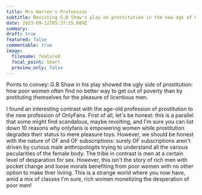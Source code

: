 ```yaml
---
title: Mrs Warren's Profession
subtitle: Revisting G.B Shaw's play on prostitution in the new age of OnlyFans
date: 2023-09-12T05:37:15.089Z
summary: 
draft: true
featured: false
commentable: true
image:
  filename: featured
  focal_point: Smart
  preview_only: false
---
```

Points to convey:
G.B Shaw in his play showed the ugly side of prostitution: how poor women often find no better way to get out of poverty than by protituting themselves for the pleasure of licentious men. 

I found an interesting contrast with the age-old profession of prostitution to the new profession of OnlyFans. First of all, let's be honest: this is a parallel that some might find scandalous, maybe revolting, and I'm sure you can list down 10 reasons why onlyfans is empowering women while prostitution degrades their status to mere pleasure toys. However, we should be honest with the nature of OF and OF subscriptions: surely OF subscriptions aren't driven by curious male anthropologits trying to understand all the various pecularities of the female body. The tribe in contrast is men at a certain level of desparation for sex. However, this isn't the story of rich men with pocket change and loose morals benefiting from poor women with no other option to make thier liviing. This is a strange world where you now have, amid a mix of classes I'm sure, rich women monetizing the desperation of poor men!
